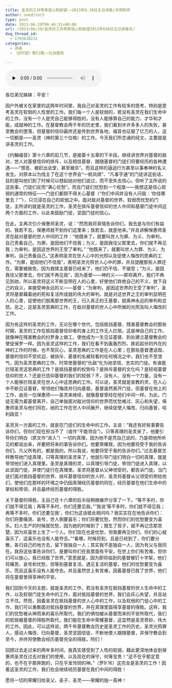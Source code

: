 ```yaml
---
title: 圣灵的工作带来信心和盼望——2013年6.30日主日讲章/天明牧师
author: sweditor3
type: post
date: 2013-06-29T06:46:31+00:00
url: /2013/06/29/圣灵的工作带来信心和盼望2013年630日主日讲章天/
dsq_thread_id:
  - 1793610222
categories:
  - 讲道
  - 《@守望》第51期——社会服务

---
```

<div id="c-8515" class="grandmp3">
  <audio src="https://t5.shwchurch.org/wp-content/uploads/2013/06/20130629141759660.mp3" controls false preload="none" autobuffer="false"></audio>
</div>

各位弟兄姊妹：平安！

因户外被关在家里的这两年时间里，我自己对圣灵的工作有较多的思考，特别是思考圣灵在软弱的人性里的工作。我们每一个人是软弱的，若没有圣灵在我们生命中的工作，没有一个人是凭自己能够得胜的，没有人能够靠自己的能力、才华和才能，成就神的工作。在基督教会两千年的历史里，我们看到许许多多人的失败，甚至教会的堕落，但基督的信仰最终还是传到世界各地，福音也征服了亿万的人，这一切都是——圣灵（神的第三个位格）的工作。今天我们所念诵的经文，主要就是讲圣灵的工作。

《约翰福音》第十六章的前几节，是接着十五章的下半段，继续讲世界对基督的敌对，世人对基督信仰的排斥，以及相信基督、跟随基督的门徒们将要经历的各种遭遇——“恨恶、被赶出会堂，甚至被杀”。而且这样的逼迫行为甚至以事奉神的名义发生。对原本以为信主了在这个世界会“一帆风顺”、“凡事亨通”的门徒讲这些话，目的是叫他们到了时候可以想起祂对他们说过，而不至失去信心。但听了主所说的这些事，门徒们反而“满心忧愁”。而且门徒们忧愁到一个程度——我想这是信心软弱的通常的特征——门徒们都顾不得关心基督（“你们中间并没有人问我：‘你往哪里去？’”），只沉浸在自己的软弱之中。面对敌对基督的世界，软弱而忧愁的门徒，主所讲的就是圣灵的工作，圣灵在排斥基督信仰的世人中间和基督门徒中间这两个方面的工作，以此来鼓励门徒，坚固门徒的信心。

在此，主再次引介保惠师圣灵，说：“然而我将真情告诉你们，我去是与你们有益的。我若不去，保惠师就不到你们这里来；我若去，就差他来。”并且讲解保惠师圣灵在敌对基督的世人中间的工作：“他既来了，就要叫世人为罪、为义、为审判，自己责备自己。为罪，是因他们不信我；为义，是因我往父那里去，你们就不再见我；为审判，是因这世界的王受了审判。” “他既来了，就要叫世人为罪、为义、为审判，自己责备自己。”这表明圣灵在世人心中的光照以及促使人悔改的恩典的工作。“为罪，是因他们不信我”，表明圣灵光照世人心中的罪，并且提醒那些人罪还在，需要被赦免，因为救赎主基督已经来了，他们仍不信、不接受；“为义，是因我往父那里去，你们就不再见我”，因为基督——神的义——即将离开，我们不再见到祂，所以圣灵将这义不断显明在人的心里，好使他们弃绝自己的不义，放下自己的自义，来接受神永远的义——基督；“为审判，是因这世界的王受了审判”，圣灵将基督藉着祂的死和复活所成就的伟大的审判，就是对这世界之王的审判显明在人的心里，促使他们脱离那世界的王，归入真正的王基督，脱离神永远的审判和忿怒。总之，这是圣灵恩典的工作，在敌对基督的世人心中所做的光照及叫人悔改的工作。

因为有这样的圣灵的工作，无论在哪个世代，包括抵挡基督、残害基督教会的那些时期，圣灵的工作在抵挡基督信仰者的身上的工作无人拦阻，这是神自己的工作。就像神在残害教会的扫罗身上做工，使他成为一生见证基督、到处建立基督教会的使徒保罗一样。因为圣灵这样的工作，我们在看不到轰轰烈烈、跌宕起伏的外在的神的工作的时候，也不至灰心，圣灵恩典的工作是在人心里；在那些基督遭诋毁、基督的信仰不受欢迎、被排斥、基督的名被轻看的任何境况之中，我们也不至泄气，因为圣灵恩典的工作，时常使基督的“仇敌”化为祂坚信、忠实的门徒。有谁能拦阻圣灵这恩典的工作？是抵挡基督的权势吗？是排斥基督的文化吗？是轻视基督信仰的世人？还是已信仰基督的我们的软弱？不，没有人、没有一个力量，没有一个人能够拦阻圣灵在世人心中这恩典的工作。可以说，圣灵就是宣教的灵，在人心中不断见证基督，带领他们悔改并归向基督。基督虽然离开门徒，但基督在地上的工作，由另一位保惠师——圣灵来继续，就像基督曾经在他们中间一样。为此，门徒无需为着基督离开，自己单独面对敌对信仰的世界而忧愁难过、灰心和失望，保惠师圣灵与他们同在，祂的工作在世人中间展开，继续促使人悔改、归向基督，哈利路亚！

圣灵另一方面的工作，就是在门徒们的生命中的工作。主说：“我还有好些事要告诉你们，但你们现在担当不了（或作“不能领会”）。只等真理的圣灵来了，他要引导你们明白（原文作“进入”）一切的真理，因为他不是凭自己说的，乃是把他所听见的都说出来，并要把将来的事告诉你们。他要荣耀我，因为他要将受于我的告诉你们。凡父所有的，都是我的，所以我说，他要将受于我的告诉你们。”过去基督怎样教导祂门徒真理，只等真理的圣灵来了，他就引导门徒们明白一切的真理，就是带领他们进入真理里。圣灵是真理的灵，以真理引导门徒，带领门徒进入真理，以此坚固门徒，并使门徒行在真理里。圣灵将基督从父神领受的，都告诉门徒。当门徒们面对抵挡基督的世界、排斥基督信仰的世人时，圣灵将基督从父领受的带给他们，使他们在那样的环境之中仍因真理经历基督的同在，经历基督在他们生命中的掌权和带领，并且最终经历基督的得胜。

关于基督的得胜，主自己在十六章的后半段稍微展开分享了一下。“等不多时，你们就不得见我；再等不多时，你们还要见我。”“我说‘等不多时，你们就不得见我；再等不多时，你们还要见我’，你们为这话彼此相问吗？我实实在在地告诉你们：你们将要痛哭、哀号，世人倒要喜乐；你们将要忧愁，然而你们的忧愁要变为喜乐。妇人生产的时候就忧愁，因为她的时候到了；既生了孩子，就不再记念那苦楚，因为欢喜世上生了一个人。你们现在也是忧愁，但我要再见你们，你们的心就喜乐了，这喜乐也没有人能夺去。”“看哪，时候将到，且是已经到了，你们要分散，各归自己的地方去，留下我独自一人；其实我不是独自一人，因为有父与我同在。我将这些事告诉你们，是要叫你们在我里面有平安。在世上你们有苦难，但你们可以放心，我已经胜了世界。”意思就是，因为即将临到的基督被钉十字架，他们将痛苦、哀号和忧愁，但等到基督复活，遇见复活的基督，他们的忧愁要变为喜乐，而且这喜乐没有人能夺去。并且虽然世上有苦难，因着基督已胜了世界，他们将在基督里得享神的平安。

我们回到今天的主题，就是圣灵的工作，若没有圣灵在抵挡基督的世人生命中的工作，以及软弱门徒生命中的工作，面对抵挡基督的世界，我们会灰心失望，并且站立不住。然而，因着圣灵在抵挡基督的世人心中的工作，以及软弱的门徒心中的工作，我们可以勇敢面对抵挡基督的世界，并在真理里面得享基督的得胜。这样，我们的忧愁被从神而来的喜乐所取代，我们的惧怕被从基督而来的平安所取代，我们的软弱被基督的得胜所取代，我们能在生命中荣耀基督，这显然是圣灵奇妙、伟大的工作。因此，可以这样说，两千年基督教会历史是圣灵工作的历史。圣灵光照罪人，感动人悔改、归向基督，圣灵坚固信徒，不断地使人跟随基督，并保守教会到至今，并终将使教会经历基督完全的得胜。阿们！

回顾过去走过来的两年多时间，我真实感受到了人性的软弱，藉此更深地体会到保惠师圣灵在过去对我们的使用，以及现在的保守，何等宝贵！“这不在乎那定意的，也不在乎那奔跑的，只在乎发怜悯的神。”（罗9:16）这完全是圣灵的工作！因着这圣灵的工作，我们也会继续经历基督在我们中间的得胜！

愿将一切的荣耀归给圣父、圣子、圣灵——荣耀的独一真神！